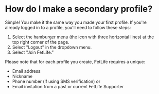 # How do I make a secondary profile?

Simple! You make it the same way you made your first profile. If you're already logged in to a profile, you'll need to follow these steps:
1. Select the hamburger menu (the icon with three horizontal lines) at the top right corner of the page.
2. Select "Logout" in the dropdown menu.
3. Select "Join FetLife.”

Please note that for each profile you create, FetLife requires a unique:
- Email address
- Nickname
- Phone number (if using SMS verification) or
- Email invitation from a past or current FetLife Supporter
